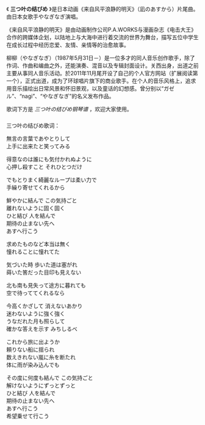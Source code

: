 

《 **三つ叶の结びめ** 》是日本动画《来自风平浪静的明天》（凪のあすから）片尾曲。由日本女歌手やなぎなぎ演唱。

  

《来自风平浪静的明天》是由动画制作公司P.A.WORKS与漫画杂志《电击大王》合作的跨媒体企划，以陆地上与大海中进行着交流的世界为舞台，描写五位中学生在成长过程中经历恋爱、友情、亲情等的治愈故事。

  

柳柳（やなぎなぎ）（1987年5月31日－）是一位多才的同人音乐创作歌手，除了作词、作曲和编曲之外，还能演奏、混音以及专辑封面设计。关西出身，出道之前主要从事同人音乐活动。於2011年11月尾开设了自己的个人官方网站（扩展阅读第一个），正式出道，成为了环球唱片旗下的商业歌手。在个人的音乐风格上，追求用音乐描绘出日常风景和怀旧景观，以及童话的幻想感。曾分别以“ガゼル”、“nagi”、“やなぎなぎ”的名义发布作品。

  

歌词下方是 _三つ叶の结びめ钢琴谱_ ，欢迎大家使用。

###  
三つ叶の结びめ歌词：

  
無言の言葉であやとりして  
上手に出来たと笑ってみる

得意なのは誰にも気付かれぬように  
心押し殺すこと それひとつだけ

でもとりまく綺麗なループは柔い力で  
手繰り寄せてくれるから

鮮やかに結んで この気持ごと  
離れないように固く固く  
ひと結び 人を結んで  
期待の止まない先へ  
あすへ行こう

求めたものなど本当は無く  
憧れることに憧れてた

気づいた時 歩いた道は塞がれ  
蒔いた筈だった目印も見えない

北も南も見失って途方に暮れても  
空で待っててくれるなら

今高くかざして 消えないあかり  
迷わないように強く強く  
うなだれた月も照らして  
確かな答えを示す みちしるべ

これから旅に出ようか  
頼りない船に揺られ  
数えきれない嵐に糸を断たれ  
体に雨が染み込んでも

その度に何度も結んで この気持ごと  
解けないようにずっとずっと  
ひと結び 人を結んで  
期待の止まない先へ  
あすへ行こう  
希望乗せて行こう  
  

